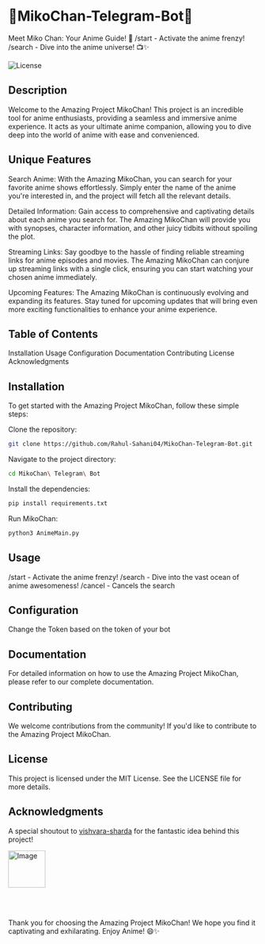 # 🌟MikoChan-Telegram-Bot🌟
 Meet Miko Chan: Your Anime Guide! 🌸 /start - Activate the anime frenzy! /search - Dive into the anime universe! 📺✨

![License](https://img.shields.io/badge/license-MIT-blue.svg)

## Description
Welcome to the Amazing Project MikoChan! This project is an incredible tool for anime enthusiasts, providing a seamless and immersive anime experience. It acts as your ultimate anime companion, allowing you to dive deep into the world of anime with ease and convenienced. 

## Unique Features
Search Anime: With the Amazing MikoChan, you can search for your favorite anime shows effortlessly. Simply enter the name of the anime you're interested in, and the project will fetch all the relevant details.

Detailed Information: Gain access to comprehensive and captivating details about each anime you search for. The Amazing MikoChan will provide you with synopses, character information, and other juicy tidbits without spoiling the plot.

Streaming Links: Say goodbye to the hassle of finding reliable streaming links for anime episodes and movies. The Amazing MikoChan can conjure up streaming links with a single click, ensuring you can start watching your chosen anime immediately.

Upcoming Features: The Amazing MikoChan is continuously evolving and expanding its features. Stay tuned for upcoming updates that will bring even more exciting functionalities to enhance your anime experience.

## Table of Contents
Installation
Usage
Configuration
Documentation
Contributing
License
Acknowledgments

## Installation
To get started with the Amazing Project MikoChan, follow these simple steps:

Clone the repository: 
```bash
git clone https://github.com/Rahul-Sahani04/MikoChan-Telegram-Bot.git
```

Navigate to the project directory: 
```bash
cd MikoChan\ Telegram\ Bot
```

Install the dependencies: 
```bash
pip install requirements.txt
```
Run MikoChan: 
```bash
python3 AnimeMain.py
```


## Usage
/start - Activate the anime frenzy!
/search - Dive into the vast ocean of anime awesomeness!
/cancel - Cancels the search

## Configuration
Change the Token based on the token of your bot

## Documentation
For detailed information on how to use the Amazing Project MikoChan, please refer to our complete documentation.

## Contributing
We welcome contributions from the community! If you'd like to contribute to the Amazing Project MikoChan.

## License
This project is licensed under the MIT License. See the LICENSE file for more details.


## Acknowledgments

A special shoutout to [vishvara-sharda](https://github.com/vishvara-sharda) for the fantastic idea behind this project!
<p align="left">
  <img src="https://avatars.githubusercontent.com/u/142617173?v=4" alt="Image" width="75" height="75" style="border-radius: '50%'; border: '2px solid gold';">
</p>


<br/>
<br/>

Thank you for choosing the Amazing Project MikoChan! We hope you find it captivating and exhilarating. Enjoy Anime! 😄✨
